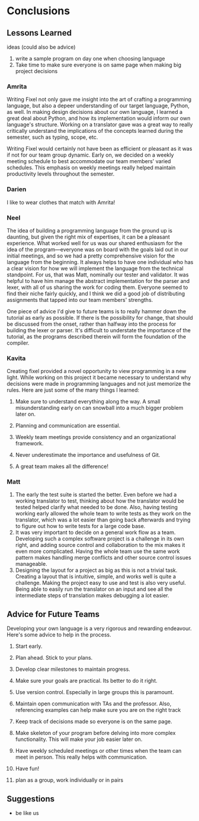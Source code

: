 # Conclusions

## Lessons Learned
ideas (could also be advice)
1. write a sample program on day one when choosing language
2. Take time to make sure everyone is on same page when making big project decisions

### Amrita
Writing Fixel not only gave me insight into the art of crafting a programming language, but also a depeer understanding of our target language, Python, as well. In making design decisions about our own language, I learned a great deal about Python, and how its implementation would inform our own language's structure. Working on a translator gave was a great way to really critically understand the implications of the concepts learned during the semester, such as typing, scope, etc. 

Writing Fixel would certainly not have been as efficient or pleasant as it was if not for our team group dynamic. Early on, we decided on a weekly meeting schedule to best accommodate our team members' varied schedules. This emphasis on weekly meetings really helped maintain productivity levels throughout the semester. 

### Darien
I like to wear clothes that match with Amrita!

### Neel
The idea of building a programming language from the ground up is daunting, but given the right mix of expertises, it can be a pleasant experience. What worked well for us was our shared enthusiasm for the idea of the program—everyone was on board with the goals laid out in our initial meetings, and so we had a pretty comprehensive vision for the language from the beginning. It always helps to have one individual who has a clear vision for how we will implement the language from the technical standpoint. For us, that was Matt, nominally our tester and validator. It was helpful to have him manage the abstract implementation for the parser and lexer, with all of us sharing the work for coding them. Everyone seemed to find their niche fairly quickly, and I think we did a good job of distributing assignments that tapped into our team members' strengths.

One piece of advice I'd give to future teams is to really hammer down the tutorial as early as possible. If there is the possibility for change, that should be discussed from the onset, rather than halfway into the process for building the lexer or parser. It's difficult to understate the importance of the tutorial, as the programs described therein will form the foundation of the compiler.

### Kavita
Creating fixel provided a novel opportunity to view programming in a new light.  While working on this project it became necessary to understand why decisions were made in programming languages and not just memorize the rules.  Here are just some of the many things I learned:

1. Make sure to understand everything along the way.  A small misunderstanding early on can snowball into a much bigger problem later on.

2. Planning and communication are essential.

3. Weekly team meetings provide consistency and an organizational framework.

4. Never underestimate the importance and usefulness of Git.

5. A great team makes all the difference!

### Matt
1. The early the test suite is started the better. Even before we had a working translator to test, thinking about how the translator would be tested helped clarify what needed to be done. Also, having testing working early allowed the whole team to write tests as they work on the translator, which was a lot easier than going back afterwards and trying to figure out how to write tests for a large code base.
2. It was very important to decide on a general work flow as a team. Developing such a complex software project is a challenge in its own right, and adding source control and collaboration to the mix makes it even more complicated. Having the whole team use the same work pattern makes handling merge conflicts and other source control issues manageable.
3. Designing the layout for a project as big as this is not a trivial task. Creating a layout that is intuitive, simple, and works well is quite a challenge. Making the project easy to use and test is also very useful. Being able to easily run the translator on an input and see all the intermediate steps of translation makes debugging a lot easier.

## Advice for Future Teams
Developing your own language is a very rigorous and rewarding endeavour. Here's some advice to help in the process.

1. Start early.

2. Plan ahead.  Stick to your plans.

3. Develop clear milestones to maintain progress.

4. Make sure your goals are practical.  Its better to do it right.

5. Use version control.  Especially in large groups this is paramount.

6. Maintain open communication with TAs and the professor.  Also, referencing examples can help make sure you are on the right track

7. Keep track of decisions made so everyone is on the same page.

8. Make skeleton of your program before delving into more complex functionality.  This will make your job easier later on.

9.  Have weekly scheduled meetings or other times when the team can meet in person.  This really helps with communication.

10. Have fun!

11. plan as a group, work individually or in pairs

## Suggestions
+ be like us
